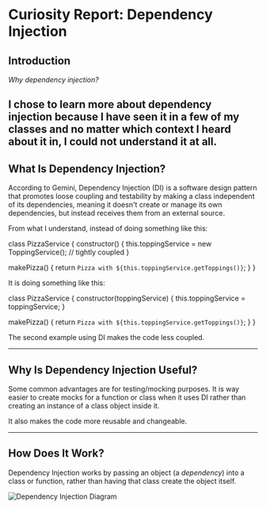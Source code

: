 # Curiosity Report: Dependency Injection

## Introduction
*Why dependency injection?*

I chose to learn more about dependency injection because I have seen it in a few of my classes and no matter which context I heard about it in, I
could not understand it at all.
---

## What Is Dependency Injection?

According to Gemini, Dependency Injection (DI) is a software design pattern that promotes loose coupling and testability by making a class independent of its dependencies, meaning it doesn't create or manage its own dependencies, but instead receives them from an external source.

From what I understand, instead of doing something like this:


class PizzaService {
  constructor() {
    this.toppingService = new ToppingService(); // tightly coupled
  }

  makePizza() {
    return `Pizza with ${this.toppingService.getToppings()}`;
  }
}

It is doing something like this:

class PizzaService {
  constructor(toppingService) {
    this.toppingService = toppingService;
  }

  makePizza() {
    return `Pizza with ${this.toppingService.getToppings()}`;
  }
}

The second example using DI makes the code less coupled.

---

## Why Is Dependency Injection Useful?

Some common advantages are for testing/mocking purposes. It is way easier to create mocks for a function or class when it uses DI rather than creating an instance of a class object inside it.

It also makes the code more reusable and changeable. 

---

## How Does It Work?

Dependency Injection works by passing an object (a *dependency*) into a class or function, rather than having that class create the object itself.


![Dependency Injection Diagram](./A_2D_digital_diagram_illustrates_Dependency_Inject.png)
